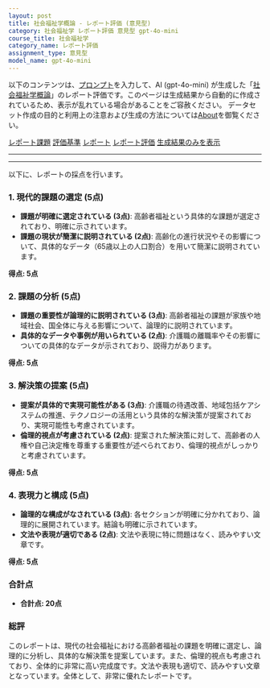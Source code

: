 ```yaml
---
layout: post
title: 社会福祉学概論 - レポート評価 (意見型)
category: 社会福祉学 レポート評価 意見型 gpt-4o-mini
course_title: 社会福祉学
category_name: レポート評価
assignment_type: 意見型
model_name: gpt-4o-mini
---
```


以下のコンテンツは、[プロンプト](http://127.0.0.1:8000/generated/社会福祉学/gpt-4o-mini/prompt_レポート評価-意見型.md)を入力して、AI (gpt-4o-mini) が生成した「[社会福祉学概論](/contents/社会福祉学/)」のレポート評価です。このページは生成結果から自動的に作成されているため、表示が乱れている場合があることをご容赦ください。
データセット作成の目的と利用上の注意および生成の方法については[About](/About)を御覧ください。

[レポート課題](../レポート課題-意見型)
[評価基準](../評価基準-意見型)
[レポート](../レポート-意見型)
[レポート評価](../レポート評価-意見型)
[生成結果のみを表示](http://127.0.0.1:8000/generated/社会福祉学/gpt-4o-mini/レポート評価-意見型.md)
  

***
***
  
以下に、レポートの採点を行います。

### 1. 現代的課題の選定 (5点)
- **課題が明確に選定されている (3点)**: 高齢者福祉という具体的な課題が選定されており、明確に示されています。
- **課題の現状が簡潔に説明されている (2点)**: 高齢化の進行状況やその影響について、具体的なデータ（65歳以上の人口割合）を用いて簡潔に説明されています。

**得点: 5点**

### 2. 課題の分析 (5点)
- **課題の重要性が論理的に説明されている (3点)**: 高齢者福祉の課題が家族や地域社会、国全体に与える影響について、論理的に説明されています。
- **具体的なデータや事例が用いられている (2点)**: 介護職の離職率やその影響についての具体的なデータが示されており、説得力があります。

**得点: 5点**

### 3. 解決策の提案 (5点)
- **提案が具体的で実現可能性がある (3点)**: 介護職の待遇改善、地域包括ケアシステムの推進、テクノロジーの活用という具体的な解決策が提案されており、実現可能性も考慮されています。
- **倫理的視点が考慮されている (2点)**: 提案された解決策に対して、高齢者の人権や自己決定権を尊重する重要性が述べられており、倫理的視点がしっかりと考慮されています。

**得点: 5点**

### 4. 表現力と構成 (5点)
- **論理的な構成がなされている (3点)**: 各セクションが明確に分かれており、論理的に展開されています。結論も明確に示されています。
- **文法や表現が適切である (2点)**: 文法や表現に特に問題はなく、読みやすい文章です。

**得点: 5点**

### 合計点
- **合計点: 20点**

### 総評
このレポートは、現代の社会福祉における高齢者福祉の課題を明確に選定し、論理的に分析し、具体的な解決策を提案しています。また、倫理的視点も考慮されており、全体的に非常に高い完成度です。文法や表現も適切で、読みやすい文章となっています。全体として、非常に優れたレポートです。
